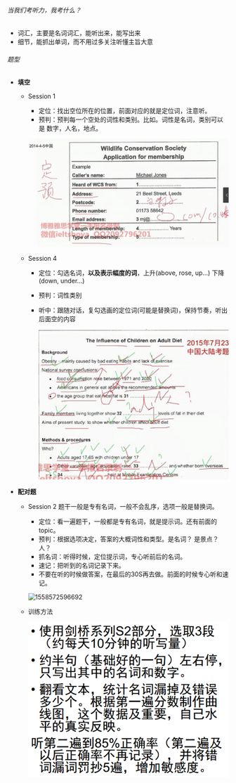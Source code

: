 ###### 当我们考听力，我考什么？

* 词汇，主要是名词词汇，能听出来，能写出来
* 细节，能抓出单词，而不用过多关注听懂主旨大意

###### 题型

* **填空**

  * Session 1 

    - 定位：找出空位所在的位置，前面对应的就是定位词，注意听。
    - 预判：预判每一个空处的词性和类别。比如。词性是名词，类别可以是 数字，人名，地点。

    ![1558571733028](../pics/eng-listen-s1-01.png)

  * Session 4

    * 定位：勾选名词，**以及表示幅度的词**，上升(above, rose, up...) 下降(down, under...)

    * 预判：词性类别

    * 听中：跟随对话，复勾选画的定位词(可能是替换词)，保持节奏，听出后面空的内容

      ![1558572121950](../pics/eng-listen-s4-01.png)

* **配对题**

  * Session 2  题干一般是专有名词，一般不会乱序，选项一般是替换词。

    * 定位：看一遍题干，一般都是专有名词，就是提示词。还有前面的topic。
    * 预判：根据选项决定，答案的大概词性和类型。是名词？ 是景点？人？
    * 抓名词：听得时候，定位提示词，专心听前后的名词。
    * 速记：把听到的名词记录下来。
    * 不要在听的时候做答案，在最后的30S再去做。前面的时候专心听和速记。

    ![1558572596692](C:/zongpengq/everyday/pics/eng-listen-s2-01.png)

  * 训练方法

    ![1558572743387](../pics/eng-listen-s2-02.png)

